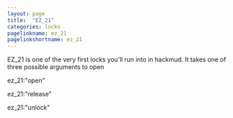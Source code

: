 ```yaml
---
layout: page
title:  "EZ_21"
categories: locks
pagelinkname: ez_21
pagelinkshortname: ez_21
---
```


EZ_21 is one of the very first locks you'll run into in hackmud. It takes one of three possible arguments to open

ez_21:"open"

ez_21:"release"

ez_21:"unlock"

